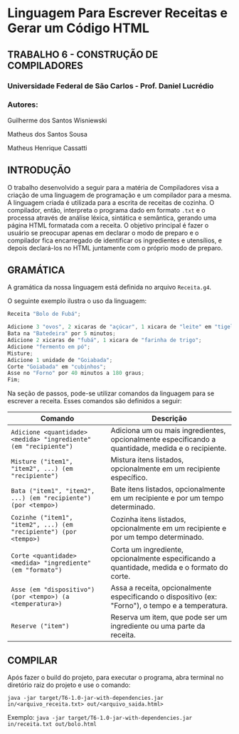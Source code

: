# Linguagem Para Escrever Receitas e Gerar um Código HTML

## TRABALHO 6 - CONSTRUÇÃO DE COMPILADORES

### Universidade Federal de São Carlos - Prof. Daniel Lucrédio

### Autores:

Guilherme dos Santos Wisniewski

Matheus dos Santos Sousa

Matheus Henrique Cassatti

## INTRODUÇÃO

O trabalho desenvolvido a seguir para a matéria de Compiladores visa a criação de uma linguagem de programação e um compilador para a mesma. A linguagem criada é utilizada para a escrita de receitas de cozinha. O compilador, então, interpreta o programa dado em formato `.txt` e o processa através de análise léxica, sintática e semântica, gerando uma página HTML formatada com a receita. O objetivo principal é fazer o usuário se preocupar apenas em declarar o modo de preparo e o compilador fica encarregado de identificar os ingredientes e utensílios, e depois declará-los no HTML juntamente com o próprio modo de preparo.

## GRAMÁTICA

A gramática da nossa linguagem está definida no arquivo `Receita.g4`.

O seguinte exemplo ilustra o uso da linguagem:

```java
Receita "Bolo de Fubá";

Adicione 3 "ovos", 2 xicaras de "açúcar", 1 xicara de "leite" em "tigela";
Bata na "Batedeira" por 5 minutos;
Adicione 2 xicaras de "fubá", 1 xicara de "farinha de trigo";
Adicione "fermento em pó";
Misture;
Adicione 1 unidade de "Goiabada";
Corte "Goiabada" em "cubinhos";
Asse no "Forno" por 40 minutos a 180 graus;
Fim;
```

Na seção de passos, pode-se utilizar comandos da linguagem para se escrever a receita. Esses comandos são definidos a seguir:

| Comando | Descrição |
| --- | --- |
| `Adicione <quantidade> <medida> "ingrediente" (em "recipiente")` | Adiciona um ou mais ingredientes, opcionalmente especificando a quantidade, medida e o recipiente. |
| `Misture ("item1", "item2", ...) (em "recipiente")` | Mistura itens listados, opcionalmente em um recipiente específico. |
| `Bata ("item1", "item2", ...) (em "recipiente") (por <tempo>)` | Bate itens listados, opcionalmente em um recipiente e por um tempo determinado. |
| `Cozinhe ("item1", "item2", ...) (em "recipiente") (por <tempo>)` | Cozinha itens listados, opcionalmente em um recipiente e por um tempo determinado. |
| `Corte <quantidade> <medida> "ingrediente" (em "formato")` | Corta um ingrediente, opcionalmente especificando a quantidade, medida e o formato do corte. |
| `Asse (em "dispositivo") (por <tempo>) (a <temperatura>)` | Assa a receita, opcionalmente especificando o dispositivo (ex: "Forno"), o tempo e a temperatura. |
| `Reserve ("item")` | Reserva um item, que pode ser um ingrediente ou uma parte da receita. |

## COMPILAR


Após fazer o build do projeto, para executar o programa, abra terminal no diretório raiz do projeto e use o comando:

`java -jar target/T6-1.0-jar-with-dependencies.jar in/<arquivo_receita.txt> out/<arquivo_saida.html>`

Exemplo: `java -jar target/T6-1.0-jar-with-dependencies.jar in/receita.txt out/bolo.html`
